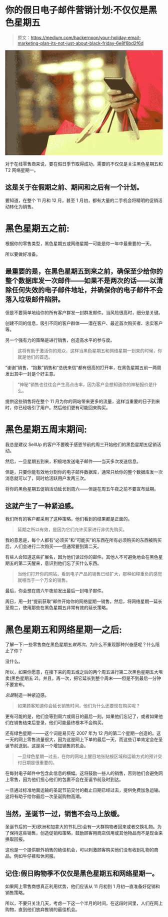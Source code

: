 # 你的假日电子邮件营销计划:不仅仅是黑色星期五

> 原文：<https://medium.com/hackernoon/your-holiday-email-marketing-plan-its-not-just-about-black-friday-6e8f6bd2f6d>

![](img/fd7f0220194e8b8a901aec47aaa7b18d.png)

对于在线零售商来说，要在假日季节取得成功，需要的不仅仅是关注黑色星期五和 T2 网络星期一。

## 这是关于在假期之前、期间和之后有一个计划。

要知道，在整个 11 月和 12 月，甚至 1 月初，都有大量的二手机会将精明的促销活动转化为销售。

# **黑色星期五之前:**

根据你的零售类型，黑色星期五或网络星期一可能是你一年中最重要的一天。

所以要做好准备。

## 最重要的是，在黑色星期五到来之前，确保至少给你的整个数据库发一次邮件——如果不是两次的话——以清除任何失效的电子邮件地址，并确保你的电子邮件不会落入垃圾邮件陷阱。

但是不要简单地给你的所有客户群发一封群发邮件。当风险很高时，细分是关键。

创建不同的信息，吸引不同的客户群体——潜在客户、最近首次购买者、忠实客户等。

另一个强有力的策略是进行销售，创造高水平的参与度。

> 这将有助于激活你的观众，这样当黑色星期五和网络星期一到来的时候，你就是他们的首选。

“谢谢”销售，“抱歉”销售和“总统来信”都有很高的打开率，在黑色星期五前一两周发出其中一封是个好主意。

> “神秘”销售也往往会产生高点击率，因为客户会想知道你的神秘报价是什么。

提供这些销售将在整个 11 月为你的网站带来更多的流量，这样当重要的日子到来时，你已经吸引了用户。然后他们更有可能回来购买。

# **黑色星期五周末期间:**

我总是建议 SellUp 的客户不要晚于感恩节前的周三开始他们的黑色星期五促销活动。

然后，一旦星期五到来，积极地发送电子邮件——当天多次发送信息。

但是，只要你能有效地分割你的电子邮件数据库，通常只给你的整个数据库发一次消息就可以了，同时给活跃用户发两三次。

将你的黑色星期五促销活动延长到周六——但是在周五午夜之前不要宣布延期。

## 这就产生了一种紧迫感。

我们所有的客户都采用了这种策略，他们看到的结果都是正面的。

> 延期之所以有效，是因为它们允许买家进行非优先购买。

我的意思是，每个人都有“必须买”和“可能买”的东西在所有必须购买的东西被购买后，人们会进行二次购买——但通常要到第二天。

有些人会知道这些扩展名，因为他们读过你的邮件。其他人不可避免地会在黑色星期五的第二天醒来，意识到他们忘了买什么东西。

> 当他们打开你的网站，看到电子产品的销售已经扩大，那种如释重负的感觉就相当于一个万全的销售。

最后，你会想在周六午夜前发出最后一封电子邮件。

周日，用一封“提前获取”邮件开始你的网络星期一销售。然后，将网络星期一延长至周二，使用那些在黑色星期五非常有效的延长策略。

# **黑色星期五和网络星期一之后:**

了解一下:一些零售商在黑色星期五*做两次*。为什么不重现那种兴奋感呢？什么阻止了你？

没什么。

所以，如果你愿意，在接下来的周五或之后的两个周五进行第二次黑色星期五大甩卖(黑色星期五 2)。并且，再一次，把它延长到整个周末——但是不到最后一分钟不要宣布。

*总是*制造一种紧迫感。

> 如果顾客知道你会延长销售时间，他们为什么还要现在购买呢？

更有可能的是，他们会等到周六或周日的最后一刻。如果他们忘记了，或者如果他们在销售结束后登录，他们可能最终根本不会购买。

还有绿色星期一——这个词是易贝在 2007 年为 12 月的第二个星期一创造的。这一天的网上零售流量很大，因为这是网上下单的最后一天，而这些订单肯定会在圣诞节前送到。这是另一个增加销售的机会。

> 一旦绿色星期一过去，在你的网站上醒目地张贴按区域和运输方式的预计交付日期是很重要的。

在每封电子邮件中包含此信息的横幅。这将鼓励一些人的销售，否则他们会避免网上零售，因为他们担心他们的包裹不会在圣诞节前及时到达。

一旦通过标准地面运输的圣诞节前交付的截止日期已经过去，提供免费加急运输。这将有助于给你最后一次圣诞购物高潮。

## 当然，圣诞节一过，销售不会马上放缓。

圣诞节后的一天(欧洲和加拿大的节礼日)会有一大群购物者回来或者交换礼物。为了保持这些销售，创造促销和策略，鼓励顾客用商店信用或其他物品而不是现金来换取回报。

这也是一个提供额外销售的绝佳机会，可以刺激顾客购买他们没有收到礼物的商品，例如牛仔裤和休闲服。

## 记住:假日购物季不仅仅是黑色星期五和网络星期一。

如果网上零售商想真正利用优势，他们应该从 11 月初到 1 月初一直准备好促销和销售策略。

所以，不要只关注几天，考虑一下这一个半月的时间，在这段时间里，人们在网上购物，直到他们放弃推销的最佳机会。